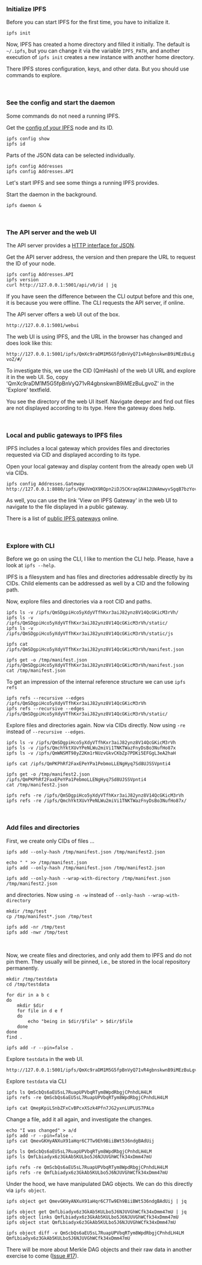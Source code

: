 ### Initialize IPFS

Before you can start IPFS for the first time, you have to initialize it.

```
ipfs init
```
Now, IPFS has created a home directory and filled it initially. 
The default is ```~/.ipfs```, but you can change it via the variable ```IPFS_PATH```, 
and another execution of ```ipfs init``` creates a new instance with another home directory.

There IPFS stores configuration, keys, and other data. But you should use commands to explore.

<br>

### See the config and start the daemon

Some commands do not need a running IPFS. 

Get the [config of your IPFS](https://github.com/ipfs/go-ipfs/blob/master/docs/config.md) node and its ID.

```
ipfs config show
ipfs id
```

Parts of the JSON data can be selected individually.

```
ipfs config Addresses
ipfs config Addresses.API
```

Let's start IPFS and see some things a running IPFS provides.

Start the daemon in the background.

```
ipfs daemon &
```

<br>

### The API server and the web UI

The API server provides a [HTTP interface for JSON](https://docs.ipfs.io/reference/api/http/).

Get the API server address, the version and then prepare the URL to request the ID of your node.

```
ipfs config Addresses.API
ipfs version
curl http://127.0.0.1:5001/api/v0/id | jq
```

If you have seen the difference between the CLI output before and this one, it is because you were offline. 
The CLI requests the API server, if online.


The API server offers a web UI out of the box.
```
http://127.0.0.1:5001/webui
```

The web UI is using IPFS, and the URL in the browser has changed and does look like this:

```http://127.0.0.1:5001/ipfs/QmXc9raDM1M5G5fpBnVyQ71vR4gbnskwnB9iMEzBuLgvoZ/#/```

To investigate this, we use the CID (QmHash) of the web UI URL and explore it in the web UI. 
So, copy 'QmXc9raDM1M5G5fpBnVyQ71vR4gbnskwnB9iMEzBuLgvoZ' in the 'Explore' textfield.

You see the directory of the web UI itself. Navigate deeper and find out files are not displayed according to its type. 
Here the gateway does help. 

<br>

###  Local and public gateways to IPFS files

IPFS includes a local gateway which provides files and directories requested via CID and displayed according to its type.

Open your local gateway and display content from the already open web UI via CIDs.

```
ipfs config Addresses.Gateway
http://127.0.0.1:8080/ipfs/QmUVmQX9RQpn2iDJ5CKraqGN412UWAmwyvSgqB7bzYovSV
```

As well, you can use the link 'View on IPFS Gateway' in the web UI to navigate to the file displayed in a public gateway.

There is a list of [public IPFS gateways](https://ipfs.github.io/public-gateway-checker/) online.

<br>

### Explore with CLI 

Before we go on using the CLI, I like to mention the CLI help. Please, have a look at ```ipfs --help```.

IPFS is a filesystem and has files and directories addressable directly by its CIDs. 
Child elements can be addressed as well by a CID and the following path.

Now, explore files and directories via a root CID and paths.

```
ipfs ls -v /ipfs/QmSDgpiHco5yXdyVTfhKxr3aiJ82ynz8V14QcGKicM3rVh/
ipfs ls -v /ipfs/QmSDgpiHco5yXdyVTfhKxr3aiJ82ynz8V14QcGKicM3rVh/static/
ipfs ls -v /ipfs/QmSDgpiHco5yXdyVTfhKxr3aiJ82ynz8V14QcGKicM3rVh/static/js

ipfs cat /ipfs/QmSDgpiHco5yXdyVTfhKxr3aiJ82ynz8V14QcGKicM3rVh/manifest.json

ipfs get -o /tmp/manifest.json /ipfs/QmSDgpiHco5yXdyVTfhKxr3aiJ82ynz8V14QcGKicM3rVh/manifest.json
cat /tmp/manifest.json
```

To get an impression of the internal reference structure we can use ```ipfs refs```

```
ipfs refs --recursive --edges /ipfs/QmSDgpiHco5yXdyVTfhKxr3aiJ82ynz8V14QcGKicM3rVh
ipfs refs --recursive --edges /ipfs/QmSDgpiHco5yXdyVTfhKxr3aiJ82ynz8V14QcGKicM3rVh/static/
```

Explore files and directories again. Now via CIDs directly.
Now using ```-re``` instead of ```--recursive --edges```.

```
ipfs ls -v /ipfs/QmSDgpiHco5yXdyVTfhKxr3aiJ82ynz8V14QcGKicM3rVh
ipfs ls -v /ipfs/QmchYktXUvYPeNLWu2miVi1TNKTWazFnyDsBo3NufHo87x
ipfs ls -v /ipfs/QmWNSMT98yZ2Km1rNUzvGkvCKbZp7PDKi5EFGgL3eA2haH

ipfs cat /ipfs/QmPKPhRf2FaxEPeYPa1PebmoLLENgHyq7Sd8UJSSVpnti4

ipfs get -o /tmp/manifest2.json /ipfs/QmPKPhRf2FaxEPeYPa1PebmoLLENgHyq7Sd8UJSSVpnti4
cat /tmp/manifest2.json

ipfs refs -re /ipfs/QmSDgpiHco5yXdyVTfhKxr3aiJ82ynz8V14QcGKicM3rVh
ipfs refs -re /ipfs/QmchYktXUvYPeNLWu2miVi1TNKTWazFnyDsBo3NufHo87x/
```
<br>

### Add files and directories

First, we create only CIDs of files ...

```
ipfs add --only-hash /tmp/manifest.json /tmp/manifest2.json

echo " " >> /tmp/manifest.json
ipfs add --only-hash /tmp/manifest.json /tmp/manifest2.json

ipfs add --only-hash --wrap-with-directory /tmp/manifest.json /tmp/manifest2.json

```
and directories. Now using ```-n -w``` instead of ```--only-hash --wrap-with-directory```
 
```
mkdir /tmp/test
cp /tmp/manifest*.json /tmp/test

ipfs add -nr /tmp/test
ipfs add -nwr /tmp/test
```

<br>

Now, we create files and directories, and only add them to IPFS and do not pin them. 
They usually will be pinned, i.e., be stored in the local repository permanently.

```
mkdir /tmp/testdata
cd /tmp/testdata

for dir in a b c
do
    mkdir $dir
    for file in d e f
    do
        echo "being in $dir/$file" > $dir/$file
    done
done
find .

ipfs add -r --pin=false .
```


Explore ```testdata``` in the web UI.

```
http://127.0.0.1:5001/ipfs/QmXc9raDM1M5G5fpBnVyQ71vR4gbnskwnB9iMEzBuLgvoZ/#/explore/QmScbQs6aEU5sL7RuapUPVbqRTym8WpdRbgjCPnhdLH4LM
```


Explore ```testdata``` via CLI

```
ipfs ls QmScbQs6aEU5sL7RuapUPVbqRTym8WpdRbgjCPnhdLH4LM
ipfs refs -re QmScbQs6aEU5sL7RuapUPVbqRTym8WpdRbgjCPnhdLH4LM

ipfs cat QmepKpiLSnbZFxCvBPcxXSzk4Pfn7JG2yxnLUPLUS7PALo
```


Change a file, add it all again, and investigate the changes.

```
echo "I was changed" > a/d
ipfs add -r --pin=false .
ipfs cat QmevGKHyANXuX91aHqr6C7Tw9Eh9BiiBWt536ndgBAdUij

ipfs ls QmScbQs6aEU5sL7RuapUPVbqRTym8WpdRbgjCPnhdLH4LM
ipfs ls QmfLbiadyx6z3GkAb5KULbo5J6NJUVGhWCfk34xDmm47mU

ipfs refs -re QmScbQs6aEU5sL7RuapUPVbqRTym8WpdRbgjCPnhdLH4LM
ipfs refs -re QmfLbiadyx6z3GkAb5KULbo5J6NJUVGhWCfk34xDmm47mU
```


Under the hood, we have manipulated DAG objects. We can do this directly via ```ipfs object```.

```
ipfs object get QmevGKHyANXuX91aHqr6C7Tw9Eh9BiiBWt536ndgBAdUij | jq

ipfs object get QmfLbiadyx6z3GkAb5KULbo5J6NJUVGhWCfk34xDmm47mU | jq
ipfs object links QmfLbiadyx6z3GkAb5KULbo5J6NJUVGhWCfk34xDmm47mU
ipfs object stat QmfLbiadyx6z3GkAb5KULbo5J6NJUVGhWCfk34xDmm47mU

ipfs object diff -v QmScbQs6aEU5sL7RuapUPVbqRTym8WpdRbgjCPnhdLH4LM QmfLbiadyx6z3GkAb5KULbo5J6NJUVGhWCfk34xDmm47mU 
```

There will be more about Merkle DAG objects and their raw data in another exercise to come ([Issue #17](https://github.com/ProtoSchool/munich/issues/17)).

